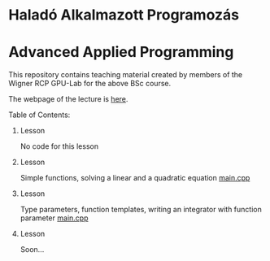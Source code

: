 Haladó Alkalmazott Programozás
===================
Advanced Applied Programming
===================

This repository contains teaching material created by members of the Wigner RCP GPU-Lab for the above BSc course.

The webpage of the lecture is [here](http://gpu.wigner.mta.hu/hu/laboratory/teaching/advanced-applied-programming).

Table of Contents:

1. Lesson

   No code for this lesson
  
2. Lesson

   Simple functions, solving a linear and a quadratic equation [main.cpp](./Lesson2/main.cpp)
  
3. Lesson

   Type parameters, function templates, writing an integrator with function parameter [main.cpp](./Lesson3/main.cpp)
   
4. Lesson

   Soon...

